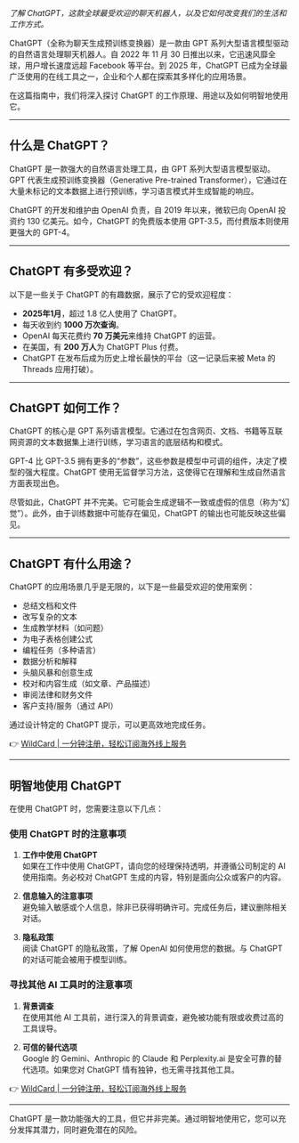 *了解 ChatGPT，这款全球最受欢迎的聊天机器人，以及它如何改变我们的生活和工作方式。*

ChatGPT（全称为聊天生成预训练变换器）是一款由 GPT 系列大型语言模型驱动的自然语言处理聊天机器人。自 2022 年 11 月 30 日推出以来，它迅速风靡全球，用户增长速度远超 Facebook 等平台。到 2025 年，ChatGPT 已成为全球最广泛使用的在线工具之一，企业和个人都在探索其多样化的应用场景。

在这篇指南中，我们将深入探讨 ChatGPT 的工作原理、用途以及如何明智地使用它。

---

## 什么是 ChatGPT？

ChatGPT 是一款强大的自然语言处理工具，由 GPT 系列大型语言模型驱动。GPT 代表生成预训练变换器（Generative Pre-trained Transformer），它通过在大量未标记的文本数据上进行预训练，学习语言模式并生成智能的响应。

ChatGPT 的开发和维护由 OpenAI 负责，自 2019 年以来，微软已向 OpenAI 投资约 130 亿美元。如今，ChatGPT 的免费版本使用 GPT-3.5，而付费版本则使用更强大的 GPT-4。

---

## ChatGPT 有多受欢迎？

以下是一些关于 ChatGPT 的有趣数据，展示了它的受欢迎程度：

- **2025年1月**，超过 1.8 亿人使用了 ChatGPT。
- 每天收到约 **1000 万次查询**。
- OpenAI 每天花费约 **70 万美元**来维持 ChatGPT 的运营。
- 在美国，有 **200 万人**为 ChatGPT Plus 付费。
- ChatGPT 在发布后成为历史上增长最快的平台（这一记录后来被 Meta 的 Threads 应用打破）。

---

## ChatGPT 如何工作？

ChatGPT 的核心是 GPT 系列语言模型。它通过在包含网页、文档、书籍等互联网资源的文本数据集上进行训练，学习语言的底层结构和模式。

GPT-4 比 GPT-3.5 拥有更多的“参数”，这些参数是模型中可调的组件，决定了模型的强大程度。ChatGPT 使用无监督学习方法，这使得它在理解和生成自然语言方面表现出色。

尽管如此，ChatGPT 并不完美。它可能会生成逻辑不一致或虚假的信息（称为“幻觉”）。此外，由于训练数据中可能存在偏见，ChatGPT 的输出也可能反映这些偏见。

---

## ChatGPT 有什么用途？

ChatGPT 的应用场景几乎是无限的，以下是一些最受欢迎的使用案例：

- 总结文档和文件
- 改写复杂的文本
- 生成教学材料（如问题）
- 为电子表格创建公式
- 编程任务（多种语言）
- 数据分析和解释
- 头脑风暴和创意生成
- 校对和内容生成（如文章、产品描述）
- 审阅法律和财务文件
- 客户支持/服务（通过 API）

通过设计特定的 ChatGPT 提示，可以更高效地完成任务。

👉 [WildCard | 一分钟注册，轻松订阅海外线上服务](https://bit.ly/bewildcard)

---

## 明智地使用 ChatGPT

在使用 ChatGPT 时，您需要注意以下几点：

### 使用 ChatGPT 时的注意事项

1. **工作中使用 ChatGPT**  
   如果在工作中使用 ChatGPT，请向您的经理保持透明，并遵循公司制定的 AI 使用指南。务必校对 ChatGPT 生成的内容，特别是面向公众或客户的内容。

2. **信息输入的注意事项**  
   避免输入敏感或个人信息，除非已获得明确许可。完成任务后，建议删除相关对话。

3. **隐私政策**  
   阅读 ChatGPT 的隐私政策，了解 OpenAI 如何使用您的数据。与 ChatGPT 的对话可能会被用于模型训练。

### 寻找其他 AI 工具时的注意事项

1. **背景调查**  
   在使用其他 AI 工具前，进行深入的背景调查，避免被功能有限或收费过高的工具误导。

2. **可信的替代选项**  
   Google 的 Gemini、Anthropic 的 Claude 和 Perplexity.ai 是安全可靠的替代选项。如果您对 ChatGPT 情有独钟，也无需寻找其他工具。

👉 [WildCard | 一分钟注册，轻松订阅海外线上服务](https://bit.ly/bewildcard)

---

ChatGPT 是一款功能强大的工具，但它并非完美。通过明智地使用它，您可以充分发挥其潜力，同时避免潜在的风险。